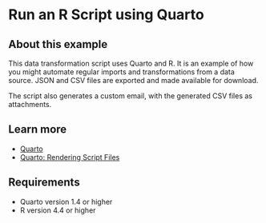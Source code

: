 # Run an R Script using Quarto

## About this example

This data transformation script uses Quarto and R. It is an example of how you might automate regular imports and transformations from a data source. JSON and CSV files are exported and made available for download.

The script also generates a custom email, with the generated CSV files as
attachments.


## Learn more

* [Quarto](https://quarto.org)
* [Quarto: Rendering Script Files](https://quarto.org/docs/computations/render-scripts.html)

## Requirements

* Quarto version 1.4 or higher
* R version 4.4 or higher
